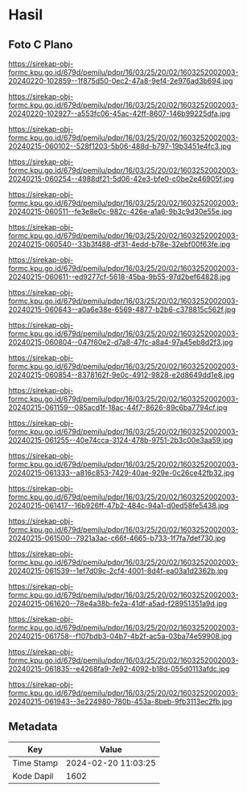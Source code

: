 # Hasil

## Foto C Plano

https://sirekap-obj-formc.kpu.go.id/679d/pemilu/pdpr/16/03/25/20/02/1603252002003-20240220-102859--1f875d50-0ec2-47a8-9ef4-2e976ad3b694.jpg

https://sirekap-obj-formc.kpu.go.id/679d/pemilu/pdpr/16/03/25/20/02/1603252002003-20240220-102927--a553fc06-45ac-42ff-8607-146b99225dfa.jpg

https://sirekap-obj-formc.kpu.go.id/679d/pemilu/pdpr/16/03/25/20/02/1603252002003-20240215-060102--528f1203-5b06-488d-b797-19b3451e4fc3.jpg

https://sirekap-obj-formc.kpu.go.id/679d/pemilu/pdpr/16/03/25/20/02/1603252002003-20240215-060254--4988df21-5d06-42e3-bfe0-c0be2e46905f.jpg

https://sirekap-obj-formc.kpu.go.id/679d/pemilu/pdpr/16/03/25/20/02/1603252002003-20240215-060511--fe3e8e0c-982c-426e-a1a6-9b3c9d30e55e.jpg

https://sirekap-obj-formc.kpu.go.id/679d/pemilu/pdpr/16/03/25/20/02/1603252002003-20240215-060540--33b3f488-df31-4edd-b78e-32ebf00f63fe.jpg

https://sirekap-obj-formc.kpu.go.id/679d/pemilu/pdpr/16/03/25/20/02/1603252002003-20240215-060611--ed9277cf-5618-45ba-9b55-97d2bef64828.jpg

https://sirekap-obj-formc.kpu.go.id/679d/pemilu/pdpr/16/03/25/20/02/1603252002003-20240215-060643--a0a6e38e-6569-4877-b2b6-c378815c562f.jpg

https://sirekap-obj-formc.kpu.go.id/679d/pemilu/pdpr/16/03/25/20/02/1603252002003-20240215-060804--047f60e2-d7a8-47fc-a8a4-97a45eb8d2f3.jpg

https://sirekap-obj-formc.kpu.go.id/679d/pemilu/pdpr/16/03/25/20/02/1603252002003-20240215-060854--8378162f-9e0c-4912-9828-e2d8649dd1e8.jpg

https://sirekap-obj-formc.kpu.go.id/679d/pemilu/pdpr/16/03/25/20/02/1603252002003-20240215-061159--085acd1f-18ac-44f7-8626-89c6ba7794cf.jpg

https://sirekap-obj-formc.kpu.go.id/679d/pemilu/pdpr/16/03/25/20/02/1603252002003-20240215-061255--40e74cca-3124-478b-9751-2b3c00e3aa59.jpg

https://sirekap-obj-formc.kpu.go.id/679d/pemilu/pdpr/16/03/25/20/02/1603252002003-20240215-061333--a816c853-7429-40ae-929e-0c26ce42fb32.jpg

https://sirekap-obj-formc.kpu.go.id/679d/pemilu/pdpr/16/03/25/20/02/1603252002003-20240215-061417--16b926ff-47b2-484c-94a1-d0ed58fe5438.jpg

https://sirekap-obj-formc.kpu.go.id/679d/pemilu/pdpr/16/03/25/20/02/1603252002003-20240215-061500--7921a3ac-c66f-4665-b733-1f7fa7def730.jpg

https://sirekap-obj-formc.kpu.go.id/679d/pemilu/pdpr/16/03/25/20/02/1603252002003-20240215-061539--1ef7d09c-2cf4-4001-8d4f-ea03a1d2362b.jpg

https://sirekap-obj-formc.kpu.go.id/679d/pemilu/pdpr/16/03/25/20/02/1603252002003-20240215-061620--78e4a38b-fe2a-41df-a5ad-f28951351a9d.jpg

https://sirekap-obj-formc.kpu.go.id/679d/pemilu/pdpr/16/03/25/20/02/1603252002003-20240215-061758--f107bdb3-04b7-4b2f-ac5a-03ba74e59908.jpg

https://sirekap-obj-formc.kpu.go.id/679d/pemilu/pdpr/16/03/25/20/02/1603252002003-20240215-061835--e4268fa9-7e92-4092-b18d-055d0113afdc.jpg

https://sirekap-obj-formc.kpu.go.id/679d/pemilu/pdpr/16/03/25/20/02/1603252002003-20240215-061943--3e224980-780b-453a-8beb-9fb3113ec2fb.jpg


## Metadata

| Key        | Value               |
| ---------- | ------------------- |
| Time Stamp | 2024-02-20 11:03:25 |
| Kode Dapil | 1602                |



